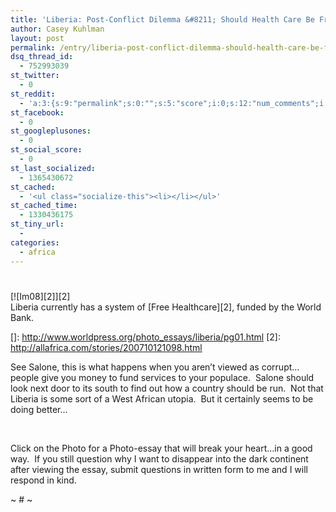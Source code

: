 ```yaml
---
title: 'Liberia: Post-Conflict Dilemma &#8211; Should Health Care Be Free?'
author: Casey Kuhlman
layout: post
permalink: /entry/liberia-post-conflict-dilemma-should-health-care-be-free
dsq_thread_id:
  - 752993039
st_twitter:
  - 0
st_reddit:
  - 'a:3:{s:9:"permalink";s:0:"";s:5:"score";i:0;s:12:"num_comments";i:0;}'
st_facebook:
  - 0
st_googleplusones:
  - 0
st_social_score:
  - 0
st_last_socialized:
  - 1365430672
st_cached:
  - '<ul class="socialize-this"><li></li></ul>'
st_cached_time:
  - 1330436175
st_tiny_url:
  - 
categories:
  - africa
---
```

# 

[![Im08][2]][2]  
Liberia currently has a system of [Free Healthcare][2], funded by the World Bank.  

 []: http://www.worldpress.org/photo_essays/liberia/pg01.html
 [2]: http://allafrica.com/stories/200710121098.html

See Salone, this is what happens when you aren’t viewed as corrupt…people give you money to fund services to your populace.  Salone should look next door to its south to find out how a country should be run.  Not that Liberia is some sort of a West African utopia.  But it certainly seems to be doing better…

 

Click on the Photo for a Photo-essay that will break your heart…in a good way.  If you still question why I want to disappear into the dark continent after viewing the essay, submit questions in written form to me and I will respond in kind.

~ # ~